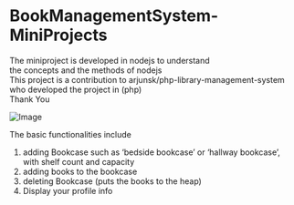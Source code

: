 # BookManagementSystem-MiniProjects
The miniproject is developed in nodejs to understand <br/>
the concepts and the methods of nodejs<br/>
This project is a contribution to arjunsk/php-library-management-system who developed the project in (php) <br/>
Thank You


![Image](http://i1.wp.com/www.arjunsk.com/wp-content/uploads/2016/02/Untitled-2-1.png)

The basic functionalities include

1. adding Bookcase such as ‘bedside bookcase’ or ‘hallway bookcase’, with shelf count and capacity
2. adding books to the bookcase
3. deleting Bookcase (puts the books to the heap)
4. Display your profile info
   
